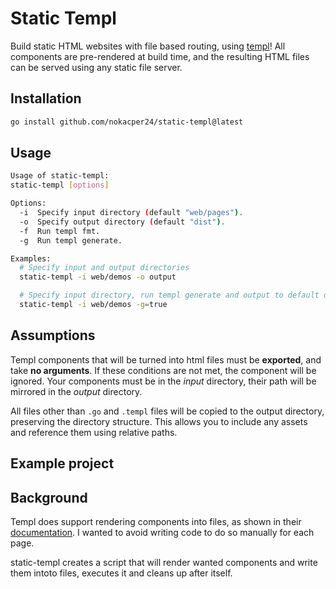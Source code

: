 # Static Templ

Build static HTML websites with file based routing, using [templ](https://github.com/a-h/templ)! All components are pre-rendered at build time, and the resulting HTML files can be served using any static file server.

## Installation

```bash
go install github.com/nokacper24/static-templ@latest
```

## Usage

```bash
Usage of static-templ:
static-templ [options]

Options:
  -i  Specify input directory (default "web/pages").
  -o  Specify output directory (default "dist").
  -f  Run templ fmt.
  -g  Run templ generate.

Examples:
  # Specify input and output directories
  static-templ -i web/demos -o output

  # Specify input directory, run templ generate and output to default directory
  static-templ -i web/demos -g=true
```

## Assumptions

Templ components that will be turned into html files must be **exported**, and take **no arguments**. If these conditions are not met, the component will be ignored. Your components must be in the *input* directory, their path will be mirrored in the *output* directory.

All files other than `.go` and `.templ` files will be copied to the output directory, preserving the directory structure. This allows you to include any assets and reference them using relative paths.

## Example project

## Background

Templ does support rendering components into files, as shown in their [documentation](https://templ.guide/static-rendering/generating-static-html-files-with-templ/). I wanted to avoid writing code to do so manually for each page.

static-templ creates a script that will render wanted components and write them intoto files, executes it and cleans up after itself.

